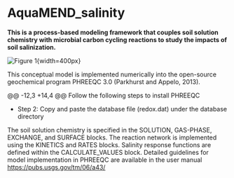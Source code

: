 # AquaMEND_salinity
**This is a process-based modeling framework that couples soil solution chemistry with microbial carbon cycling reactions to study the impacts of soil salinization.**


![Figure 1](https://github.com/user-attachments/assets/63459800-2746-4d78-9597-5af35544ec17){width=400px}

This conceptual model is implemented numerically into the open-source geochemical program PHREEQC 3.0 (Parkhurst and Appelo, 2013).

@@ -12,3 +14,4 @@ Follow the following steps to install PHREEQC

* Step 2: Copy and paste the database file (redox.dat) under the database directory

The soil solution chemistry is specified in the SOLUTION, GAS-PHASE, EXCHANGE, and SURFACE blocks. The reaction network is implemented using the KINETICS and RATES blocks. Salinity response functions are defined within the CALCULATE_VALUES block. Detailed guidelines for model implementation in PHREEQC are available in the user manual https://pubs.usgs.gov/tm/06/a43/
